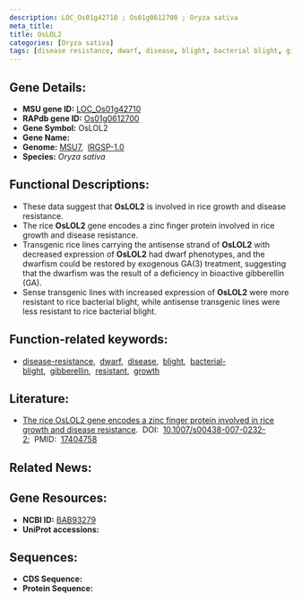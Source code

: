 ```yaml
---
description: LOC_Os01g42710 ; Os01g0612700 ; Oryza sativa
meta_title:
title: OsLOL2
categories: [Oryza sativa]
tags: [disease resistance, dwarf, disease, blight, bacterial blight, gibberellin, resistant, growth]
---
```


## Gene Details:
- **MSU gene ID:** [LOC_Os01g42710](http://rice.uga.edu/cgi-bin/ORF_infopage.cgi?orf=LOC_Os01g42710)  
- **RAPdb gene ID:** [Os01g0612700](https://rapdb.dna.affrc.go.jp/locus/?name=Os01g0612700)  
- **Gene Symbol:** OsLOL2
- **Gene Name:**
- **Genome:**  [MSU7](http://rice.uga.edu/),&nbsp;&nbsp;[IRGSP-1.0](https://rapdb.dna.affrc.go.jp/download/irgsp1.html)
- **Species:** *Oryza sativa*

## Functional Descriptions:
   - These data suggest that **OsLOL2** is involved in rice growth and disease resistance.
   - The rice **OsLOL2** gene encodes a zinc finger protein involved in rice growth and disease resistance.
   - Transgenic rice lines carrying the antisense strand of **OsLOL2** with decreased expression of **OsLOL2** had dwarf phenotypes, and the dwarfism could be restored by exogenous GA(3) treatment, suggesting that the dwarfism was the result of a deficiency in bioactive gibberellin (GA).
   - Sense transgenic lines with increased expression of **OsLOL2** were more resistant to rice bacterial blight, while antisense transgenic lines were less resistant to rice bacterial blight.

## Function-related keywords:
   - [disease-resistance](/tags/disease-resistance/),&nbsp;&nbsp;[dwarf](/tags/dwarf/),&nbsp;&nbsp;[disease](/tags/disease/),&nbsp;&nbsp;[blight](/tags/blight/),&nbsp;&nbsp;[bacterial-blight](/tags/bacterial-blight/),&nbsp;&nbsp;[gibberellin](/tags/gibberellin/),&nbsp;&nbsp;[resistant](/tags/resistant/),&nbsp;&nbsp;[growth](/tags/growth/)

## Literature:
   - [The rice OsLOL2 gene encodes a zinc finger protein involved in rice growth and disease resistance](https://www.doi.org/10.1007/s00438-007-0232-2).&nbsp;&nbsp;DOI:&nbsp;&nbsp;[10.1007/s00438-007-0232-2](https://www.doi.org/10.1007/s00438-007-0232-2);&nbsp;&nbsp;PMID:&nbsp;&nbsp;[17404758](https://pubmed.ncbi.nlm.nih.gov/17404758/)

## Related News:

## Gene Resources:
- **NCBI ID:**  [BAB93279](http://www.ncbi.nlm.nih.gov/nuccore/BAB93279)
- **UniProt accessions:** [](https://www.uniprot.org/uniprotkb//entry)

## Sequences:
- **CDS Sequence:**
- **Protein Sequence:**
